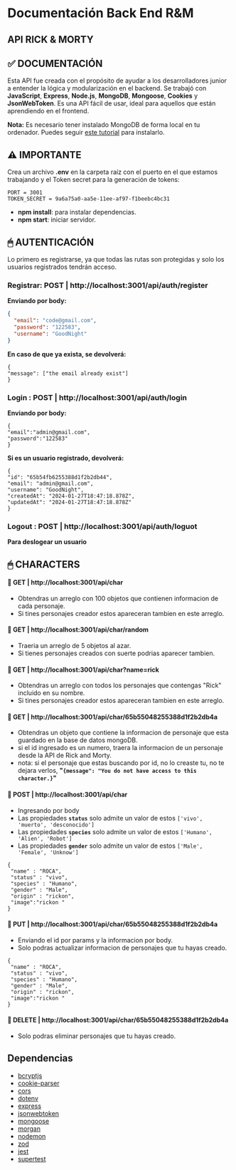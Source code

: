 # Documentación Back End R&M

## API RICK & MORTY

## ✅ DOCUMENTACIÓN

Esta API fue creada con el propósito de ayudar a los desarrolladores junior a entender la lógica y modularización en el backend. Se trabajó con **JavaScript**, **Express**, **Node.js**, **MongoDB**, **Mongoose**, **Cookies** y **JsonWebToken**. Es una API fácil de usar, ideal para aquellos que están aprendiendo en el frontend.

**Nota:** Es necesario tener instalado MongoDB de forma local en tu ordenador. Puedes seguir [este tutorial](https://www.youtube.com/watch?v=lWMemPN9t6Q) para instalarlo.

## ⚠️ IMPORTANTE

Crea un archivo **.env** en la carpeta raíz con el puerto en el que estamos trabajando y el Token secret para la generación de tokens:


```
PORT = 3001
TOKEN_SECRET = 9a6a75a0-aa5e-11ee-af97-f1beebc4bc31
```


- **npm install**: para instalar dependencias.
- **npm start**: iniciar servidor.

## 🖱 AUTENTICACIÓN

Lo primero es registrarse, ya que todas las rutas son protegidas y solo los usuarios registrados tendrán acceso.

### Registrar: POST | http://localhost:3001/api/auth/register

**Enviando por body:**
```json
{
  "email": "code@gmail.com",
  "password": "122583",
  "username": "GoodNight"
}

 ```
 **En caso de que ya exista, se devolverá:**
  ``` 
{
  "message": ["the email already exist"]
}

 ```

 ### Login : **POST |  http://localhost:3001/api/auth/login**  </br>
 **Enviando por body:**
   ``` 
{
  "email":"admin@gmail.com",
  "password":"122583" 
}
 ```
**Si es un usuario registrado, devolverá:**
   ``` 
{
  "id": "65b54fb6255388d1f2b2db44",
  "email": "admin@gmail.com",
  "username": "GoodNight",
  "createdAt": "2024-01-27T18:47:18.878Z",
  "updatedAt": "2024-01-27T18:47:18.878Z"
}

 ```
### Logout : **POST | http://localhost:3001/api/auth/loguot**  </br>
**Para deslogear un usuario**

## **🖱 CHARACTERS**

#### **📍 GET | http://localhost:3001/api/char**

-  Obtendras un arreglo con 100 objetos que contienen informacion de cada personaje.
-  Si tines personajes creador estos apareceran tambien en este arreglo.

#### **📍 GET | http://localhost:3001/api/char/random**

-  Traeria un arreglo de 5 objetos al azar.
-  Si tienes personajes creados con suerte podrias aparecer tambien.

#### **📍 GET | http://localhost:3001/api/char?name=rick**

-  Obtendras un arreglo con todos los personajes que contengas "Rick" incluido en su nombre.
-  Si tines personajes creador estos apareceran tambien en este arreglo.

#### **📍 GET | http://localhost:3001/api/char/65b55048255388d1f2b2db4a**

-  Obtendras un objeto que contiene la informacion de personaje que esta guardado en la base de datos mongoDB.
-  si el id ingresado es un numero, traera la informacion de un personaje desde la API de Rick and Morty.
- nota: si el personaje que estas buscando por id, no lo creaste tu, no te dejara verlos, **"`{message": "You do not have access to this character.}`"**

#### **📍 POST | http://localhost:3001/api/char**

-  Ingresando por body
- Las propiedades **`status`** solo admite un valor de estos `['vivo', 'muerto', 'desconocido']`
- Las propiedades **`species`** solo admite un valor de estos  `['Humano', 'Alien', 'Robot']`
- Las propiedades **`gender`** solo admite un valor de estos  `['Male', 'Female', 'Unknow']`
 ``` 
{
  "name" : "ROCA",
  "status" : "vivo",
  "species" : "Humano",
  "gender" : "Male",
  "origin" : "rickon",
  "image":"rickon "
}
 ```

#### **📍 PUT | http://localhost:3001/api/char/65b55048255388d1f2b2db4a**

- Enviando el id por params y la informacion por body.
-  Solo podras actualizar informacion de personajes que tu hayas creado.
 ``` 
{
  "name" : "ROCA",
  "status" : "vivo",
  "species" : "Humano",
  "gender" : "Male",
  "origin" : "rickon",
  "image":"rickon "
}
 ```

#### **📍 DELETE | http://localhost:3001/api/char/65b55048255388d1f2b2db4a**

-  Solo podras eliminar personajes que tu hayas creado.








## Dependencias

<div class="hide">

- [bcryptjs](https://www.npmjs.com/package/bcryptjs)
- [cookie-parser](https://www.npmjs.com/package/cookie-parser)
- [cors](https://www.npmjs.com/package/cors)
- [dotenv](https://www.npmjs.com/package/dotenv)
- [express](https://expressjs.com/)
- [jsonwebtoken](https://www.npmjs.com/package/jsonwebtoken)
- [mongoose](https://mongoosejs.com/)
- [morgan](https://www.npmjs.com/package/morgan)
- [nodemon](https://www.npmjs.com/package/nodemon)
- [zod](https://www.npmjs.com/package/zod)
- [jest](https://jestjs.io/docs/getting-started)
- [supertest](https://www.npmjs.com/package/supertest)


</div>

